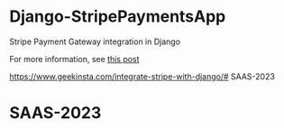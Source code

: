 # Django-StripePaymentsApp
 Stripe Payment Gateway integration in Django

For more information, see [this post](https://www.geekinsta.com/integrate-stripe-with-django/)

https://www.geekinsta.com/integrate-stripe-with-django/# SAAS-2023
# SAAS-2023
